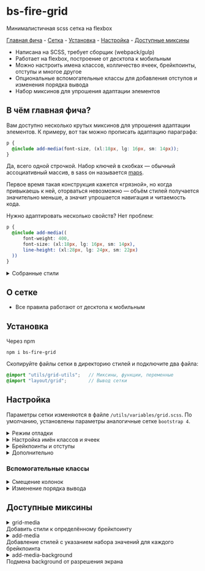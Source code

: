 # bs-fire-grid
Минималистичная scss сетка на flexbox

[Главная фича](#в-чём-главная-фича) - [Сетка](#о-сетке) - [Установка](#установка) - [Настройка](#настройка) - [Доступные миксины](#доступные-миксины)

- Написана на SCSS, требует сборщик (webpack/gulp)
- Работает на flexbox, построение от десктопа к мобильным
- Можно настроить имена классов, колличество ячеек, брейкпоинты, отступы и многое другое 
- Опциональные вспомогательные классы для добавления отступов и изменения порядка вывода
- Набор миксинов для упрошения адаптации элементов

## В чём главная фича?
Вам доступно несколько крутых миксинов для упрошения адаптации элементов. К примеру, вот так можно прописать 
адаптацию параграфа: 

```scss
p {
  @include add-media(font-size, (xl:18px, lg: 16px, sm: 14px));
}
```
Да, всего одной строчкой. Набор ключей в скобках — обычный ассоциативный массив, в sass он называется [maps](https://sass-lang.com/documentation/values/maps). 

Первое время такая конструкция кажется «грязной», но когда привыкаешь к ней, оторваться невозможно — объём стилей получается значительно меньше, а значит упрошается навигация и читаемость кода.

Нужно адаптировать несколько свойств? Нет проблем:
```scss
p {
  @include add-media((
      font-weight: 400,
      font-size: (xl:18px, lg: 16px, sm: 14px),
      line-height: (xl:28px, lg: 24px, sm: 22px)
  ))
}
```

<details>
  <summary>Собранные стили</summary>
    
```css
p {
    font-weight: 400;
    font-size: 18px;
    line-height: 28px
}

@media (max-width: 1199px) {
    p {
        font-size: 16px;
        line-height: 24px
    }
}

@media (max-width: 767px) {
    p {
        font-size: 14px;
        line-height: 22px
    }
}
```
</details>

## О сетке
- Все правила работают от десктопа к мобильным


## Установка
Через npm
```
npm i bs-fire-grid
```

Скопируйте файлы сетки в директорию стилей и подключите два файла:
```scss
@import "utils/grid-utils";   // Миксины, функции, переменные 
@import "layout/grid";        // Вывод сетки
```

## Настройка
Параметры сетки изменяются в файле ```/utils/variables/grid.scss```. По умолчанию, установлены параметры аналогичные сетке `bootstrap 4`.

<details>
  <summary>Режим отладки</summary>
  
```scss 
$grid-debugger: true; 
``` 
Если `true`, на экране отобразиться фиксированная панель с названием текущего брейкпоинта и полоска отображающая размер контейнера и его отступы. Очень удобно при настройке сетки и точечной докрутки адаптации. 
</details>

<details>
  <summary>Настройка имён классов и ячеек </summary>
  
```scss
$grid-col-count: 12;                // Кол-во колонок

$grid-container-class: 'container'; // Имя класса для контейнера
$grid-row-class: 'row';             // Имя класса для ряда
$grid-col-prefix: '';               // Префикс для класса ячейки. Шаблон {префикс}{код брейкпоинта}-{колонка}
```
</details>

<details>
  <summary>Брейкпоинты и отступы</summary>
  
```scss
$grid-container-padding: 15px;      // Отступ у контейнера
$grid-col-padding: 15px;            // Отступ у колонки
```

Многоуровневая мапа с перечнем брейкпоинтов. Брейкпоинты нужно перечислять от больших к меньшим
```scss
$grid-breakpoints: (
        xl: (min: 1200px, container: 1140px, container-padding: $grid-container-padding, col-padding: $grid-col-padding),
        lg: (min: 992px, container: 960px, container-padding: $grid-container-padding, col-padding: $grid-col-padding),
        md: (min: 768px, container: 720px, container-padding: $grid-container-padding, col-padding: $grid-col-padding),
        sm: (min: 576px, container: 540px, container-padding: $grid-container-padding, col-padding: $grid-col-padding),
        xs: (min: 0px, container: 100%, container-padding: $grid-container-padding, col-padding: $grid-col-padding),
);
```
Для каждого брейкпоинта можно указать:
```scss
$grid-breakpoints: (
        xl: (
             min: 1200px,             // минимальное разрешение экрана
             container: 1140px,       // размер контейнера
             container-padding: 15px, // отступ у контейнера
             col-padding: 15px        // отступ у колонки
             ),
        // ...
);
```
</details>

<details>
  <summary>Дополнительно</summary>
  
  ```scss
$grid-col-general-class-enable: true;   // вынести базовые стили колонок в отдельный класс
$grid-col-general-class-name: 'col';    // имя класса для базовых стилей
```
Если `true`, базовые стили колонок (отступы и т.д.) будут вынесены в отдельный класс с именем указанным в `$grid-col-general-class-name`. Это значительно сократит вес стилей, но потребует добавления `.col` к каждой колонке.
</details>


### Вспомогательные классы
<details>
  <summary>Смещение колонок</summary>

```scss
$grid-offset-classes-enable: true;
$grid-offset-classes-prefix: 'offset-';
$grid-offset-classes-postfix: '';
$grid-offset-max: 11;
```
Шаблон имени класса: `{префикс}{код брейкпоинта}{постфикс}-{смещение}`. Использование при значениях по умолчанию:
```html
    <div class="row">
        <div class="col xl-6"> ... </div>
        <div class="col xl-4 offset-xl-2"> ... </div>
    </div>
```
</details>

<details>
  <summary>Изменение порядка вывода</summary>
  
```scss
$enable-grid-order-classes: true;             
$grid-order-classes-prefix: 'order-';
$grid-order-classes-postfix: '';
$grid-order-max: 6;
```

Шаблон имени класса: `{префикс}{код брейкпоинта}{постфикс}-{порядок}`. Использование при значениях по умолчанию:
```html
    <div class="row">
        <div class="col xl-8 order-xl-2"> ... </div>
        <div class="col xl-4 order-xl-1"> ... </div>
    </div>

    <div class="row">
        <div class="col xl-8 order-xl-last"> ... </div>
        <div class="col xl-4 order-xl-first"> ... </div>
    </div>
```
</details>


## Доступные миксины
<details>
  <summary>grid-media<br>Добавить стили к определённому брейкпоинту</summary>

### Синтаксис

```scss
  @include grid-media($bp-code){
    // перечень стилей
  };
```
`$bp-code` — код брейкпоинта из настроек

### Примеры
Добавить стили к разрешению `sm` параграфа:
```scss
p {
  @include grid-media(sm){
    color: red;
    font-size: 16px;
  }
}
```
Стили после сборки:
```scss
@media (max-width: 767px) {
    p {
        color: red;
        font-size: 16px
    }
}
```
</details>

<details>
  <summary>add-media<br>Добавление стилей с указанием набора значений для каждого брейкпоинта</summary>

### Синтаксис
```scss
  @include add-media( $styleName, $styleMap );
```

`$styleName` — имя стили или многоуровневая мапа с перечнем стилей и значений.

`$styleMap` — мапа с перечнем значений стиля для разных брейкпоинтов. Используется только если в `$styleName` передали имя стиля а не мапу.

Если требуется прописать адаптацию только одного стиля, используется два аргумента:
```scss
  @include add-media('имя свойства', (
          'код брейкпоинта': 'значение стиля',
          'код брейкпоинта': 'значение стиля',
          // ...
  ));
```

Для множества стилей передаётся один аргумент с мапой:
```scss
  @include add-media((
      'имя свойства': (
          'код брейкпоинта': 'значение стиля',
          'код брейкпоинта': 'значение стиля',
          // ...
      ),
      'имя свойства': (
          'код брейкпоинта': 'значение стиля',
          'код брейкпоинта': 'значение стиля',
          // ...
      ),
  ));
```

### Примеры
#### Прописываем адаптацию размера шрифта параграфа с значением по умолчанию.
Максимальный брейкпоинт `xl`. По умолчанию, нам нужен размер шрифта `18px`, а начиная с `lg` и ниже `16px`:

```scss
p {
  @include add-media(font-size, (xl:18px, lg: 16px));
}
```
Миксин устанавливает в качестве значения по умолчанию (т.е. прописывает стиль для тега без медиа запроса) значение установленное для максимального брейкпоинта.
 
Стили после сборки:
```scss
p {
    font-size: 18px
}

@media (max-width: 1199px) {
    p {
        font-size: 16px
    }
}
```

#### Прописываем адаптацию размера шрифта параграфа без значения по умолчанию.
Максимальный брейкпоинт `xl`, но мы не будем устанавливать значение для этого брейкпоинта. На `lg` нужен кегель `18px`, а на `sm` `16px`:
```scss
p {
  @include add-media(font-size, (lg:18px, sm: 16px));
}
```

Стили после сборки:
```scss
@media (max-width: 1199px) {
    p {
        font-size: 18px
    }
}

@media (max-width: 767px) {
    p {
        font-size: 16px
    }
}
```

#### Прописываем правила адаптации размера кегеля и интерлиньяжа для параграфа
Если требуется адаптировать несколько свойств, в миксин передаёться только один аргумент — мапа с перечнем стилей. 
```scss
p {
  @include add-media((
      font-size: (xl:18px, sm: 14px),
      line-height: (xl:28px, sm: 22px)
  ))
}
```

Стили после сборки:
```scss
p {
    font-size: 18px;
    line-height: 28px
}

@media (max-width: 767px) {
    p {
        font-size: 14px;
        line-height: 22px
    }
}
```

#### Сложный сценарий, миксин всеяден
Вы можете прописать базовые стили прямо в теге и подключить миксин с перечнем адаптивных стилей. Или прописывать все стили только в миксине. Или комбинировать. 

Ниже мы прописываем часть стилей прямо в теге, задаём цвет по умолчанию и жирность в миксине и прописываем несколько правил адаптации:
```scss
p {
  font-size: 18px;
  line-height: 28px;
  @include add-media((
          color: (xl: black, sm: white),
          font-size: (lg: 14px),
          line-height: (lg: 22px),
          font-weight: 400,
  ))
}
```
Стили после сборки:
```css

p {
    font-size: 18px;
    line-height: 28px;
    font-weight: 400
}

@media (max-width: 1199px) {
    p {
        font-size: 14px;
        line-height: 22px
    }
}

@media (max-width: 767px) {
    p {
        color: #fff
    }
}
```
</details>


<details>
  <summary>add-media-background<br>Подмена background от разрешения экрана</summary>
  
  ### Синтаксис
  ```scss
  @include add-media-background( $imageMap );
  ```
  
  `$imageMap` — мапа, ключи это разрешение экрана а значения сссылки на изображение. Разрешения необходимо указывать по убыванию
  
  ```scss
  @include add-media-background((
          'разрешеие': 'ссылка на изображение',
          // или, если нужна поддержка ретины
          'разрешеие': (x1: 'ссылка на изображение x1', x2:'ссылка на изображение x2'),
  ));
  ```

### Примеры
Этот миксин идеально подходит для первого экрана с фоновым изображением. Мы можем подготовить изображения разных размеров и загружать только подходящие под экран пользователя:

```scss
.first-screen-bg{
  @include add-media-background((
          2560: "../../img/2560@1x.jpg",
          1920: "../../img/1920@1x.jpg",
          1300: "../../img/1300@1x.jpg",
          762: (x1: "../../img/762@1x.jpg", x2:"../../img/762@2x.jpg"),
          545: (x1: "../../img/545@1x.jpg", x2:"../../img/545@2x.jpg"),
          440: (x1: "../../img/440@1x.jpg", x2:"../../img/440@2x.jpg"),
  ));
}
```

Собирается в:
```scss

.first-screen-bg {
    width: 100%;
    height: 100vh;
    background-position: top;
    background-size: 440px auto;
    background-image: url(../img/440@1x.jpg)
}

@media (-webkit-min-device-pixel-ratio: 2),(min-resolution: 192dpi) {
    .first-screen-bg {
        background-image: url(../img/440@2x.jpg)
    }
}

@media screen and (min-width: 441px) {
    .first-screen-bg {
        background-size: 545px auto;
        background-image: url(../img/545@1x.jpg)
    }
}

@media (min-width: 441px) and (-webkit-min-device-pixel-ratio: 2),(min-width: 441px) and (min-resolution: 192dpi) {
    .first-screen-bg {
        background-image: url(../img/545@2x.jpg)
    }
}

@media screen and (min-width: 546px) {
    .first-screen-bg {
        background-size: 762px auto;
        background-image: url(../img/762@1x.jpg)
    }
}

@media (min-width: 546px) and (-webkit-min-device-pixel-ratio: 2),(min-width: 546px) and (min-resolution: 192dpi) {
    .first-screen-bg {
        background-image: url(../img/762@2x.jpg)
    }
}

@media screen and (min-width: 763px) {
    .first-screen-bg {
        background-size: 1300px auto;
        background-image: url(../img/1300@1x.jpg)
    }
}

@media screen and (min-width: 1301px) {
    .first-screen-bg {
        background-size: 1920px auto;
        background-image: url(../img/1920@1x.jpg)
    }
}

@media screen and (min-width: 1921px) {
    .first-screen-bg {
        background-size: 2560px auto;
        background-image: url(../img/2560@1x.jpg)
    }
}
```


</details>
